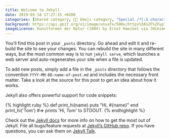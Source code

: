```yaml
---
title: Welcome to Jekyll
date: 2019-05-18 17:27:15 +0200
categories: [Shared category, 👩‍🔬 Emoji category, "Special /?{:å characters", " Whitespace before and after "]
background: https://api.gbif.org/v1/image/unsafe/500x/https%3A%2F%2Fupload.wikimedia.org%2Fwikipedia%2Fcommons%2F8%2F84%2FHaeckel_Caulerpa_racemosa_%2528uvifera%2529.jpg
imageLicense: Kunstformen der Natur (1904) by Ernst Haeckel via [Wikimedia](https://commons.wikimedia.org/wiki/Kunstformen_der_Natur)
---
```


You’ll find this post in your `_posts` directory. Go ahead and edit it and re-build the site to see your changes. You can rebuild the site in many different ways, but the most common way is to run `jekyll serve`, which launches a web server and auto-regenerates your site when a file is updated.

To add new posts, simply add a file in the `_posts` directory that follows the convention `YYYY-MM-DD-name-of-post.md` and includes the necessary front matter. Take a look at the source for this post to get an idea about how it works.

Jekyll also offers powerful support for code snippets:

{% highlight ruby %}
def print_hi(name)
  puts "Hi, #{name}"
end
print_hi('Tom')
#=> prints 'Hi, Tom' to STDOUT.
{% endhighlight %}

Check out the [Jekyll docs][jekyll-docs] for more info on how to get the most out of Jekyll. File all bugs/feature requests at [Jekyll’s GitHub repo][jekyll-gh]. If you have questions, you can ask them on [Jekyll Talk][jekyll-talk].

[jekyll-docs]: https://jekyllrb.com/docs/home
[jekyll-gh]:   https://github.com/jekyll/jekyll
[jekyll-talk]: https://talk.jekyllrb.com/
